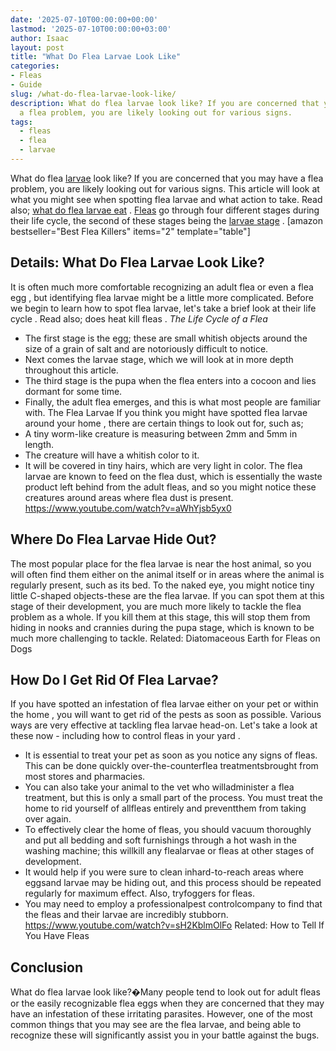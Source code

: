 ```yaml
---
date: '2025-07-10T00:00:00+00:00'
lastmod: '2025-07-10T00:00:00+03:00'
author: Isaac
layout: post
title: "What Do Flea Larvae Look Like"
categories:
- Fleas
- Guide
slug: /what-do-flea-larvae-look-like/
description: What do flea larvae look like? If you are concerned that you may have
  a flea problem, you are likely looking out for various signs.
tags: 
  - fleas
  - flea
  - larvae
---
```

What do flea [larvae](/posts/what-do-flea-larvae-eat/) look like? If you are concerned that you may have a flea problem, you are likely looking out for various signs.
This article will look at what you might see when spotting flea larvae and what action to take. Read also;
[what do flea larvae eat](https://pestpolicy.com/what-do-flea-larvae-eat/)
.
[Fleas](/posts/where-do-flea-larvae-live/) go through four different stages during their life cycle, the second of these stages being the
[larvae stage](https://www.petmd.com/dog/parasites/6-facts-about-flea-larvae-you-need-know)
.
[amazon bestseller="Best Flea Killers" items="2" template="table"]
## Details: What Do Flea Larvae Look Like?
It is often much more comfortable recognizing an adult
flea or even a flea egg
, but identifying flea larvae might be a little more complicated.
Before we begin to learn how to spot flea larvae, let's take a brief look at their
life cycle
. Read also;
does heat kill fleas
.
*The Life Cycle of a Flea*
- The first stage is the egg; these are small whitish objects around the size of a grain of salt and are notoriously difficult to notice.
- Next comes the larvae stage, which we will look at in more depth throughout this article.
- The third stage is the pupa when the flea enters into a cocoon and lies dormant for some time.
- Finally, the adult flea emerges, and this is what most people are familiar with.
The Flea Larvae
If you think you might have spotted
flea larvae around your home
, there are certain things to look out for, such as;
- A tiny worm-like creature is measuring between 2mm and 5mm in length.
- The creature will have a whitish color to it.
- It will be covered in tiny hairs, which are very light in color.
The flea larvae are known to feed on the flea dust, which is essentially the waste product left behind from the adult fleas, and so you might notice these creatures around areas where flea dust is present.
https://www.youtube.com/watch?v=aWhYjsb5yx0
## Where Do Flea Larvae Hide Out?
The most popular
place for the flea
larvae is near the host animal, so you will often find them either on the animal itself or in areas where the animal is regularly present, such as its bed.
To the naked eye, you might notice tiny little C-shaped objects-these are the flea larvae. If you can spot them at this stage of their development, you are much more likely to tackle the flea problem as a whole.
If you kill them at this stage, this will stop them from hiding in nooks and crannies during the pupa stage, which is known to be much more challenging to tackle.
Related:
Diatomaceous Earth for Fleas on Dogs
## How Do I Get Rid Of Flea Larvae?
If you have spotted an infestation of
flea larvae either on your pet or within the home
, you will want to get rid of the pests as soon as possible.
Various ways are very effective at tackling flea larvae head-on. Let's take a look at these now - including
how to control fleas in your yard
.
- It is essential to treat your pet as soon as you notice any signs of fleas. This can be done quickly over-the-counterflea treatmentsbrought from most stores and pharmacies.
- You can also take your animal to the vet who willadminister a flea treatment, but this is only a small part of the process. You must treat the home to rid yourself of allfleas entirely and preventthem from taking over again.
- To effectively clear the home of fleas, you should vacuum thoroughly and put all bedding and soft furnishings through a hot wash in the washing machine; this willkill any flealarvae or fleas at other stages of development.
- It would help if you were sure to clean inhard-to-reach areas where eggsand larvae may be hiding out, and this process should be repeated regularly for maximum effect. Also, tryfoggers for fleas.
- You may need to employ a professionalpest controlcompany to find that the fleas and their larvae are incredibly stubborn.
https://www.youtube.com/watch?v=sH2KblmOlFo
Related:
How to Tell If You Have Fleas
## Conclusion
What do flea larvae look like?�Many people tend to look out for adult
fleas or the easily recognizable flea eggs
when they are concerned that they may have an infestation of these irritating parasites.
However, one of the most
common things that you may see are the flea
larvae, and being able to recognize these will significantly assist you in your battle against the bugs.
